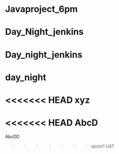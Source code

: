 # Javaproject_6pm
# Day_Night_jenkins
# Day_night_jenkins
# day_night
<<<<<<< HEAD
xyz
=======
<<<<<<< HEAD
AbcD
=======
AbcDD
>>>>>>> sprint1
>>>>>>> UAT
